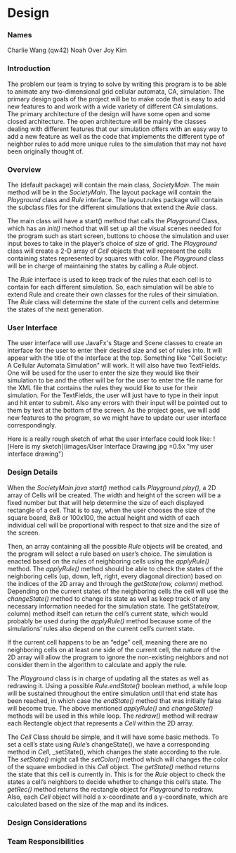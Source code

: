 Design
======

### Names

Charlie Wang (qw42)
Noah Over
Joy Kim

### Introduction

The problem our team is trying to solve by writing this program is to be able to animate any two-dimensional grid cellular automata, CA, simulation. The primary design goals of the project will be to make code that is easy to add new features to and work with a wide variety of different CA simulations. The primary architecture of the design will have some open and some closed architecture. The open architecture will be mainly the classes dealing with different features that our simulation offers with an easy way to add a new feature as well as the code that implements the different type of neighbor rules to add more unique rules to the simulation that may not have been originally thought of.

### Overview

The (default package) will contain the main class, _SocietyMain_. The main method will be in the _SocietyMain_. The layout package will contain the _Playground_ class and _Rule_ interface. The layout.rules package will contain the subclass files for the different simulations that extend the _Rule_ class.

The main class will have a start() method that calls the _Playground_ Class, which has an _init()_ method that will set up all the visual scenes needed for the program such as start screen, buttons to choose the simulation and user input boxes to take in the player’s choice of size of grid. The _Playground_ class will create a 2-D array of _Cell_ objects that will represent the cells containing states represented by squares with color. The _Playground_ class will be in charge of maintaining the states by calling a _Rule_ object. 

The _Rule_ interface is used to keep track of the rules that each cell is to contain for each different simulation. So, each simulation will be able to extend Rule and create their own classes for the rules of their simulation. The _Rule_ class will determine the state of the current cells and determine the states of the next generation. 


### User Interface

The user interface will use JavaFx's Stage and Scene classes to create an interface for the user to enter their desired size and set of rules into. It will appear with the title of the interface at the top. Something like "Cell Society: A Cellular Automata Simulation" will work. It will also have two TextFields. One will be used for the user to enter the size they would like their simulation to be and the other will be for the user to enter the file name for the XML file that contains the rules they would like to use for their simulation. For the TextFields, the user will just have to type in their input and hit enter to submit. Also any errors with their input will be pointed out to them by text at the bottom of the screen. As the project goes, we will add new features to the program, so we might have to update our user interface correspondingly.

Here is a really rough sketch of what the user interface could look like:
![Here is my sketch](images/User Interface Drawing.jpg =0.5x "my user interface drawing")

### Design Details

When the _SocietyMain.java start()_ method calls _Playground.play()_, a 2D array of Cells will be created. The width and height of the screen will be a fixed number but that will help determine the size of each displayed rectangle of a cell. That is to say, when the user chooses the size of the square board, 8x8 or 100x100, the actual height and width of each individual cell will be proportional with respect to that size and the size of the screen.

Then, an array containing all the possible _Rule_ objects will be created, and the program will select a rule based on user’s choice. The simulation is enacted based on the rules of neighboring cells using the _applyRule()_ method. The _applyRule()_ method should be able to check the states of the neighboring cells (up, down, left, right, every diagonal direction) based on the indices of the 2D array and through the _getState(row, column)_ method. Depending on the current states of the neighboring cells the cell will use the _changeState()_ method to change its state as well as keep track of any necessary information needed for the simulation state. The getState(row, column) method itself can return the cell’s current state, which would probably be used during the _applyRule()_ method because some of the simulations’ rules also depend on the current cell’s current state.

If the current cell happens to be an “edge” cell, meaning there are no neighboring cells on at least one side of the current cell, the nature of the 2D array will allow the program to ignore the non-existing neighbors and not consider them in the algorithm to calculate and apply the rule.

The _Playground_ class is in charge of updating all the states as well as redrawing it. Using a possible _Rule.endState()_ boolean method, a while loop will be sustained throughout the entire simulation until that end state has been reached, in which case the _endState()_ method that was initially false will become true. The above mentioned _applyRule()_ and _changeState()_ methods will be used in this while loop. The _redraw()_ method will redraw each Rectangle object that represents a _Cell_ within the 2D array. 

The _Cell_ Class should be simple, and it will have some basic methods. To set a cell’s state using _Rule_’s changeState(), we have a corresponding method in _Cell_, _setState(), which changes the state according to the rule. The _setState()_ might call the _setColor()_ method which will changes the color of the square embodied in this _Cell_ object. The _getState()_ method returns the state that this cell is currently in. This is for the _Rule_ object to check the states a cell’s neighbors to decide whether to change this cell’s state. The _getRec()_ method returns the rectangle object for _Playground_  to redraw. Also, each _Cell_ object will hold a x-coordinate and a y-coordinate, which are calculated based on the size of the map and its indices.

### Design Considerations



### Team Responsibilities



